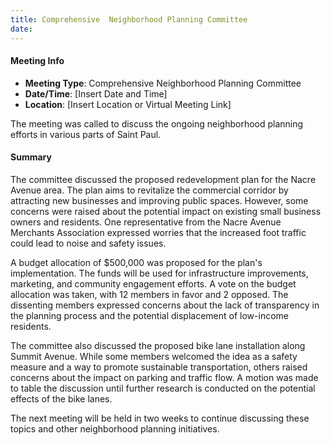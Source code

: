 ```yaml
---
title: Comprehensive  Neighborhood Planning Committee
date: 
---
```

#### Meeting Info

* **Meeting Type**: Comprehensive Neighborhood Planning Committee
* **Date/Time**: [Insert Date and Time]
* **Location**: [Insert Location or Virtual Meeting Link]

The meeting was called to discuss the ongoing neighborhood planning efforts in various parts of Saint Paul.

#### Summary

The committee discussed the proposed redevelopment plan for the Nacre Avenue area. The plan aims to revitalize the commercial corridor by attracting new businesses and improving public spaces. However, some concerns were raised about the potential impact on existing small business owners and residents. One representative from the Nacre Avenue Merchants Association expressed worries that the increased foot traffic could lead to noise and safety issues.

A budget allocation of $500,000 was proposed for the plan's implementation. The funds will be used for infrastructure improvements, marketing, and community engagement efforts. A vote on the budget allocation was taken, with 12 members in favor and 2 opposed. The dissenting members expressed concerns about the lack of transparency in the planning process and the potential displacement of low-income residents.

The committee also discussed the proposed bike lane installation along Summit Avenue. While some members welcomed the idea as a safety measure and a way to promote sustainable transportation, others raised concerns about the impact on parking and traffic flow. A motion was made to table the discussion until further research is conducted on the potential effects of the bike lanes.

The next meeting will be held in two weeks to continue discussing these topics and other neighborhood planning initiatives.

